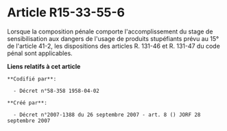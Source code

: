 # Article R15-33-55-6

Lorsque la composition pénale comporte l'accomplissement du stage de sensibilisation aux dangers de l'usage de produits
stupéfiants prévu au 15° de l'article 41-2, les dispositions des articles R. 131-46 et R. 131-47 du code pénal sont
applicables.

**Liens relatifs à cet article**

	**Codifié par**:

	  - Décret n°58-358 1958-04-02

	**Créé par**:

	  - Décret n°2007-1388 du 26 septembre 2007 - art. 8 () JORF 28 septembre 2007
